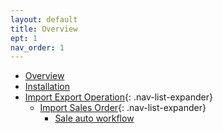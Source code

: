 ```yaml
---
layout: default
title: Overview
ept: 1
nav_order: 1
---
```


- [Overview](overview/1-overview.md)
- [Installation](installation/2-installation.md)
- [Import Export Operation](import-export-operations/4-import-export-operations.md){: .nav-list-expander}
  - [Import Sales Order](import-export-operations/4-9-import-sale-order.md){: .nav-list-expander}
    - [Sale auto workflow](import-export-operations/4-9-1-sales-auto-workflow.md)
